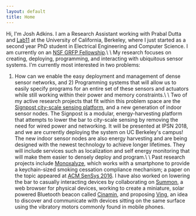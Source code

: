 ```yaml
---
layout: default
title: Home
---
```


Hi, I'm Josh Adkins. I am a Research Assistant working with 
Prabal Dutta and [Lab11](http://lab11.eecs.umich.edu) at the 
University of California, Berkeley, where I just started as a second year
PhD student in Electrical Engineering and Computer Science. 
I am currently on an [NSF GRFP Fellowship](https://www.nsfgrfp.org).\\
\\
My research focuses on creating, deploying, programming, and interacting with 
ubiquitous sensor systems. I'm currently most interested in two problems:
1) How can we enable the easy deployment and management of dense sensor
networks, and 2) Programming systems that will allow us to easily specify programs
for an entire set of these sensors and actuators while still working within
their power and memory constraints.\\
\\
Two of my active research projects that fit within this problem space are the 
[Signpost city-scale sensing platform](github.com/lab11/signpost), 
and a new generation of indoor sensor nodes.
The Signpost is a modular, energy-harvesting platform that attempts to 
lower the bar to city-scale sensing by removing
the need for wired power and networking. It will be presented at IPSN 2018, 
and we are currently 
deploying the system on UC Berkeley's campus! The new indoor sensor nodes are also
energy harvesting and are being designed with the newest technology to achieve longer
lifetimes. They will include services such as localization and self energy
monitoring that will make them easier to densely deploy and program.\\
\\
Past research projects include [Monoxalyze](github.com/lab11/monoxalyze), 
which works with a smartphone 
to provide a keychain-sized smoking cessation compliance mechanism; a paper
on the topic appeared at [ACM SenSys 2016](https://web.eecs.umich.edu/~prabal/pubs/papers/adkins16monoxalyze.pdf). I have
also worked on lowering the bar to casually interacting devices by collaborating
on [Summon](http://github.com/lab11/summon), 
a web browser for physical devices, working to create
a miniature, solar powered Bluetooth beacon called [Cinamin](http://github.com/lab11/cinamin-beacon), 
and proposing
[Ving](https://web.eecs.umich.edu/~prabal/pubs/papers/adkins15ving.pdf), 
an idea to discover and communicate with devices sitting on the same surface
using the vibratory motors commonly found in mobile phones.
